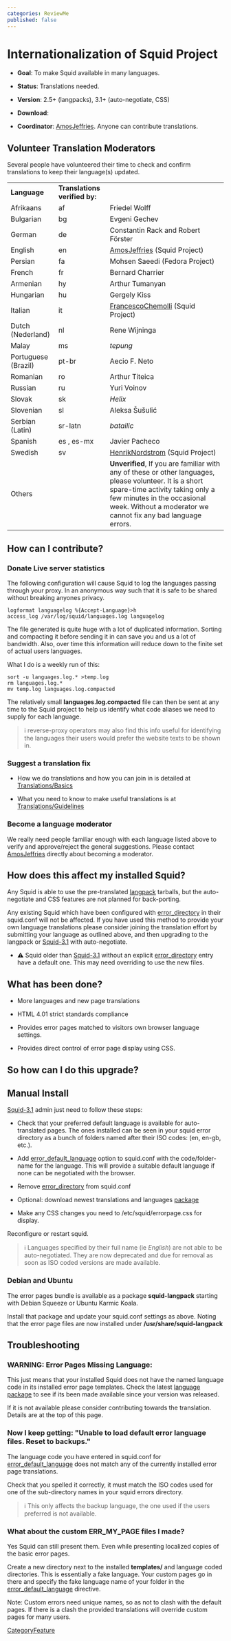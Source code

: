 ```yaml
---
categories: ReviewMe
published: false
---
```

# Internationalization of Squid Project

  - **Goal**: To make Squid available in many languages.

  - **Status**: Translations needed.

  - **Version**: 2.5+ (langpacks), 3.1+ (auto-negotiate, CSS)

  - **Download**: [](http://www.squid-cache.org/Versions/langpack/)

  - **Coordinator**:
    [AmosJeffries](/AmosJeffries).
    Anyone can contribute translations.

## Volunteer Translation Moderators

Several people have volunteered their time to check and confirm
translations to keep their language(s) updated.

|                     |                               |                                                                                                                                                                                                                                            |
| ------------------- | ----------------------------- | ------------------------------------------------------------------------------------------------------------------------------------------------------------------------------------------------------------------------------------------ |
| **Language**        | **Translations verified by:** |                                                                                                                                                                                                                                            |
| Afrikaans           | af                            | Friedel Wolff                                                                                                                                                                                                                              |
| Bulgarian           | bg                            | Evgeni Gechev                                                                                                                                                                                                                              |
| German              | de                            | Constantin Rack and Robert Förster                                                                                                                                                                                                         |
| English             | en                            | [AmosJeffries](/AmosJeffries) (Squid Project)                                                                                                                                        |
| Persian             | fa                            | Mohsen Saeedi (Fedora Project)                                                                                                                                                                                                             |
| French              | fr                            | Bernard Charrier                                                                                                                                                                                                                           |
| Armenian            | hy                            | Arthur Tumanyan                                                                                                                                                                                                                            |
| Hungarian           | hu                            | Gergely Kiss                                                                                                                                                                                                                               |
| Italian             | it                            | [FrancescoChemolli](/FrancescoChemolli) (Squid Project)                                                                                                                              |
| Dutch (Nederland)   | nl                            | Rene Wijninga                                                                                                                                                                                                                              |
| Malay               | ms                            | *tepung*                                                                                                                                                                                                                                   |
| Portuguese (Brazil) | pt-br                         | Aecio F. Neto                                                                                                                                                                                                                              |
| Romanian            | ro                            | Arthur Titeica                                                                                                                                                                                                                             |
| Russian             | ru                            | Yuri Voinov                                                                                                                                                                                                                                |
| Slovak              | sk                            | *Helix*                                                                                                                                                                                                                                    |
| Slovenian           | sl                            | Aleksa Šušulić                                                                                                                                                                                                                             |
| Serbian (Latin)     | sr-latn                       | *batailic*                                                                                                                                                                                                                                 |
| Spanish             | es , es-mx                    | Javier Pacheco                                                                                                                                                                                                                             |
| Swedish             | sv                            | [HenrikNordstrom](/HenrikNordstrom) (Squid Project)                                                                                                                                  |
| Others              |                               | **Unverified**, If you are familiar with any of these or other languages, please volunteer. It is a short spare-time activity taking only a few minutes in the occasional week. Without a moderator we cannot fix any bad language errors. |

## How can I contribute?

### Donate Live server statistics

The following configuration will cause Squid to log the languages
passing through your proxy. In an anonymous way such that it is safe to
be shared without breaking anyones privacy.

    logformat languagelog %{Accept-Language}>h
    access_log /var/log/squid/languages.log languagelog

The file generated is quite huge with a lot of duplicated information.
Sorting and compacting it before sending it in can save you and us a lot
of bandwidth. Also, over time this information will reduce down to the
finite set of actual users languages.

What I do is a weekly run of this:

    sort -u languages.log.* >temp.log
    rm languages.log.*
    mv temp.log languages.log.compacted

The relatively small **languages.log.compacted** file can then be sent
at any time to the Squid project to help us identify what code aliases
we need to supply for each language.

> :information_source:
    reverse-proxy operators may also find this info useful for
    identifying the languages their users would prefer the website texts
    to be shown in.

### Suggest a translation fix

  - How we do translations and how you can join in is detailed at
    [Translations/Basics](/Translations/Basics)

  - What you need to know to make useful translations is at
    [Translations/Guidelines](/Translations/Guidelines)

### Become a language moderator

We really need people familiar enough with each language listed above to
verify and approve/reject the general suggestions. Please contact
[AmosJeffries](/AmosJeffries)
directly about becoming a moderator.

## How does this affect my installed Squid?

Any Squid is able to use the pre-translated
[langpack](http://www.squid-cache.org/Versions/langpack/) tarballs, but
the auto-negotiate and CSS features are not planned for back-porting.

Any existing Squid which have been configured with
[error_directory](http://www.squid-cache.org/Doc/config/error_directory)
in their squid.conf will not be affected. If you have used this method
to provide your own language translations please consider joining the
translation effort by submitting your language as outlined above, and
then upgrading to the langpack or
[Squid-3.1](/Releases/Squid-3.1)
with auto-negotiate.

  - :warning:
    Squid older than
    [Squid-3.1](/Releases/Squid-3.1)
    without an explicit
    [error_directory](http://www.squid-cache.org/Doc/config/error_directory)
    entry have a default one. This may need overriding to use the new
    files.

## What has been done?

  - More languages and new page translations

  - HTML 4.01 strict standards compliance

  - Provides error pages matched to visitors own browser language
    settings.

  - Provides direct control of error page display using CSS.

## So how can I do this upgrade?

## Manual Install

[Squid-3.1](/Releases/Squid-3.1)
admin just need to follow these steps:

  - Check that your preferred default language is available for
    auto-translated pages. The ones installed can be seen in your squid
    error directory as a bunch of folders named after their ISO codes:
    (en, en-gb, etc.).

  - Add
    [error_default_language](http://www.squid-cache.org/Doc/config/error_default_language)
    option to squid.conf with the code/folder-name for the language.
    This will provide a suitable default language if none can be
    negotiated with the browser.

  - Remove
    [error_directory](http://www.squid-cache.org/Doc/config/error_directory)
    from squid.conf

  - Optional: download newest translations and languages
    [package](http://www.squid-cache.org/Versions/langpack/)

  - Make any CSS changes you need to /etc/squid/errorpage.css for
    display.

Reconfigure or restart squid.

> :information_source:
    Languages specified by their full name (ie *English*) are not able
    to be auto-negotiated. They are now deprecated and due for removal
    as soon as ISO coded versions are made available.

### Debian and Ubuntu

The error pages bundle is available as a package **squid-langpack**
starting with Debian Squeeze or Ubuntu Karmic Koala.

Install that package and update your squid.conf settings as above.
Noting that the error page files are now installed under
**/usr/share/squid-langpack**

## Troubleshooting

### WARNING: Error Pages Missing Language:

This just means that your installed Squid does not have the named
language code in its installed error page templates. Check the latest
[language package](http://www.squid-cache.org/Versions/langpack/) to see
if its been made available since your version was released.

If it is not available please consider contributing towards the
translation. Details are at the top of this page.

### Now I keep getting: "Unable to load default error language files. Reset to backups."

The language code you have entered in squid.conf for
[error_default_language](http://www.squid-cache.org/Doc/config/error_default_language)
does not match any of the currently installed error page translations.

Check that you spelled it correctly, it must match the ISO codes used
for one of the sub-directory names in your squid errors directory.

> :information_source:
    This only affects the backup language, the one used if the users
    preferred is not available.

### What about the custom ERR_MY_PAGE files I made?

Yes Squid can still present them. Even while presenting localized copies
of the basic error pages.

Create a new directory next to the installed **templates/** and language
coded directories. This is essentially a fake language. Your custom
pages go in there and specify the fake language name of your folder in
the
[error_default_language](http://www.squid-cache.org/Doc/config/error_default_language)
directive.

Note: Custom errors need unique names, so as not to clash with the
default pages. If there is a clash the provided translations will
override custom pages for many users.

[CategoryFeature](/CategoryFeature)
